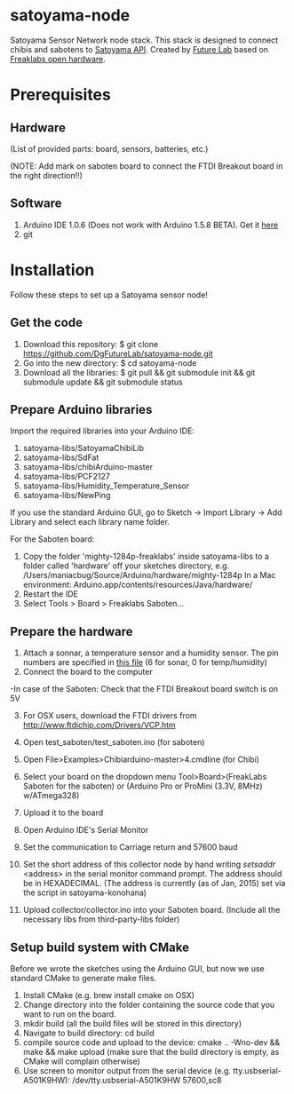 satoyama-node
=============

Satoyama Sensor Network node stack. This stack is designed to connect chibis and sabotens to <a href="https://github.com/DgFutureLab/satoyama-api">Satoyama API</a>. Created by <a href="http://fljapan.com/">Future Lab</a> based on <a href="http://www.freaklabsstore.com">Freaklabs open hardware</a>.

# Prerequisites

## Hardware
(List of provided parts: board, sensors, batteries, etc.)

(NOTE: Add mark on saboten board to connect the FTDI Breakout board in the right direction!!)

## Software
1. Arduino IDE 1.0.6 (Does not work with Arduino 1.5.8 BETA). Get it <a href="http://www.arduino.cc/">here</a>
2. git

# Installation
Follow these steps to set up a Satoyama sensor node!
## Get the code
1. Download this repository: $ git clone https://github.com/DgFutureLab/satoyama-node.git
2. Go into the new directory: $ cd satoyama-node
3. Download all the libraries: $ git pull && git submodule init && git submodule update && git submodule status

## Prepare Arduino libraries

Import the required libraries into your Arduino IDE:  

1. satoyama-libs/SatoyamaChibiLib 
2. satoyama-libs/SdFat 
3. satoyama-libs/chibiArduino-master
4. satoyama-libs/PCF2127
5. satoyama-libs/Humidity_Temperature_Sensor
6. satoyama-libs/NewPing

If you use the standard Arduino GUI, go to Sketch → Import Library → Add Library and select each library name folder.

For the Saboten board: 

1. Copy the folder 'mighty-1284p-freaklabs' inside satoyama-libs to a folder called 'hardware' off your sketches directory, e.g. /Users/maniacbug/Source/Arduino/hardware/mighty-1284p
In a Mac environment: Arduino.app/contents/resources/Java/hardware/
2. Restart the IDE
3. Select Tools > Board > Freaklabs Saboten...

## Prepare the hardware

1. Attach a sonnar, a temperature sensor and a humidity sensor. The pin numbers are specified in <a href="https://github.com/DgFutureLab/satoyama-node/blob/master/SatoyamaChibiLib/config.h">this file</a> (6 for sonar, 0 for temp/humidity)
2. Connect the board to the computer
 
-In case of the Saboten:
Check that the FTDI Breakout board switch is on 5V

3. For OSX users, download the FTDI drivers from http://www.ftdichip.com/Drivers/VCP.htm


4. Open test_saboten/test_saboten.ino (for saboten)
4. Open File>Examples>Chibiarduino-master>4.cmdline (for Chibi)
5. Select your board on the dropdown menu Tool>Board>(FreakLabs Saboten for the saboten) or (Arduino Pro or ProMini (3.3V, 8MHz) w/ATmega328)
6. Upload it to the board
7. Open Arduino IDE's Serial Monitor
8. Set the communication to Carriage return and 57600 baud
9. Set the short address of this collector node by hand writing   *setsaddr* \<address\>  in the serial monitor command prompt. The address should be in HEXADECIMAL. (The address is currently (as of Jan, 2015) set via the script in satoyama-konohana) 
9. Upload collector/collector.ino into your Saboten board. (Include all the necessary libs from third-party-libs folder)

## Setup build system with CMake
Before we wrote the sketches using the Arduino GUI, but now we use standard CMake to generate make files.

1. Install CMake (e.g. brew install cmake on OSX)
2. Change directory into the folder containing the source code that you want to run on the board.
3. mkdir build (all the build files will be stored in this directory)
4. Navigate to build directory: cd build 
5. compile source code and upload to the device: cmake .. -Wno-dev && make && make upload (make sure that the build directory is empty, as CMake will complain otherwise)
6. Use screen to monitor output from the serial device (e.g. tty.usbserial-A501K9HW): /dev/tty.usbserial-A501K9HW 57600,sc8
